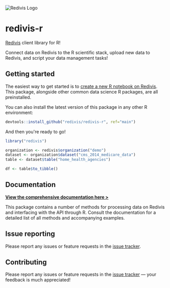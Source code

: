 ![Redivis Logo](https://github.com/redivis/redivis-python/raw/main/assets/logo_small.png)
# redivis-r
[Redivis](https://redivis.com) client library for R! 

Connect data on Redivis to the R scientific stack, upload new data to Redivis, and script your data management
tasks!

## Getting started

The easiest way to get started is to [create a new R notebook on Redivis](https://docs.redivis.com/reference/workflows/notebooks/r-notebooks).
This package, alongside other common data science R packages, are all preinstalled.

You can also install the latest version of this package in any other R environment:

```r
devtools::install_github("redivis/redivis-r", ref="main")
```

And then you're ready to go!

```r
library("redivis") 

organization <- redivis$organization("demo")
dataset <- organization$dataset("cms_2014_medicare_data")
table <- dataset$table("home_health_agencies")

df <- table$to_tibble()
```

## Documentation

**[View the comprehensive documentation here >](https://apidocs.redivis.com/client-libraries/redivis-r)**

This package contains a number of methods for processing data on Redivis and interfacing with the API through R. Consult the documentation for a detailed list of all methods and accompanying examples.

## Issue reporting

Please report any issues or feature requests in the [issue tracker](https://github.com/redivis/redivis-r/issues).

## Contributing

Please report any issues or feature requests in the [issue tracker](https://github.com/redivis/redivis-r/issues)
— your feedback is much appreciated!
